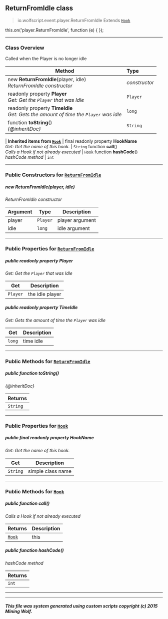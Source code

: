 ## ReturnFromIdle __class__

>io.wolfscript.event.player.ReturnFromIdle
>Extends [`Hook`](../../hook/Hook.md)

this.on('player.ReturnFromIdle', function (e) { });

---

### Class Overview

Called when the Player is no longer idle

Method | Type   
--- | :--- 
new __ReturnFromIdle__(player, idle) <br> _ReturnFromIdle constructor_ | _constructor_
 readonly property __Player__ <br> _Get: Get the `Player` that was Idle_ | `Player`
 readonly property __TimeIdle__ <br> _Get: Gets the amount of time the `Player` was idle_ | `long`
 function __toString__() <br> _{@inheritDoc}_ | `String`
 |
__Inherited items from [`Hook`](../../hook/Hook.md)__ |
final readonly property __HookName__ <br> _Get: Get the name of this hook._ | `String`
 function __call__() <br> _Calls a Hook if not already executed_ | [`Hook`](../../hook/Hook.md)
 function __hashCode__() <br> _hashCode method_ | `int`





---

### Public Constructors for [`ReturnFromIdle`](ReturnFromIdle.md)

##### <a id='returnfromidle'></a>new __ReturnFromIdle__(player, idle) 

_ReturnFromIdle constructor_

Argument | Type | Description  
--- | --- | --- 
player | `Player` | player argument
idle | `long` | idle argument

---

### Public Properties for [`ReturnFromIdle`](ReturnFromIdle.md)

##### <a id='player'></a>public  readonly property __Player__

_Get: Get the `Player` that was Idle_

Get | Description
--- | --- 
`Player` | the idle player



##### <a id='timeidle'></a>public  readonly property __TimeIdle__

_Get: Gets the amount of time the `Player` was idle_

Get | Description
--- | --- 
`long` | time idle



---

### Public Methods for [`ReturnFromIdle`](ReturnFromIdle.md)

##### <a id='tostring'></a>public  function __toString__()

_{@inheritDoc}_

Returns | 
--- | 
`String` |


---

### Public Properties for [`Hook`](../../hook/Hook.md)

##### <a id='hookname'></a>public final readonly property __HookName__

_Get: Get the name of this hook._

Get | Description
--- | --- 
`String` | simple class name



---

### Public Methods for [`Hook`](../../hook/Hook.md)

##### <a id='call'></a>public  function __call__()

_Calls a Hook if not already executed_

Returns | Description
--- | --- 
[`Hook`](../../hook/Hook.md) | this


##### <a id='hashcode'></a>public  function __hashCode__()

_hashCode method_

Returns | 
--- | 
`int` |


---


---


##### This file was system generated using custom scripts copyright (c) 2015 Mining Wolf.
	

